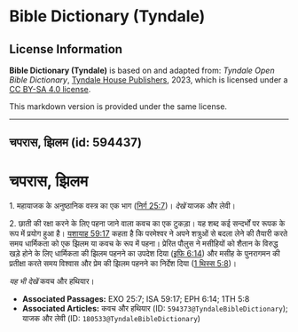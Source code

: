 # Bible Dictionary (Tyndale)

## License Information

**Bible Dictionary (Tyndale)** is based on and adapted from: _Tyndale Open Bible Dictionary_, [Tyndale House Publishers](https://tyndaleopenresources.com/), 2023, which is licensed under a [CC BY-SA 4.0 license](https://creativecommons.org/licenses/by-sa/4.0/legalcode.en).

This markdown version is provided under the same license.



--------------------------------

## चपरास, झिलम (id: 594437)

चपरास, झिलम
===========

1\. महायाजक के अनुष्ठानिक वस्त्र का एक भाग ([निर्ग 25:7](https://ref.ly/Exod25:7))। *देखें* याजक और लेवी।

2\. छाती की रक्षा करने के लिए पहना जाने वाला कवच का एक टुकड़ा। यह शब्द कई सन्दर्भों पर रूपक के रूप में प्रयोग हुआ है। [यशायाह 59:17](https://ref.ly/Isa59:17) कहता है कि परमेश्वर ने अपने शत्रुओं से बदला लेने की तैयारी करते समय धार्मिकता को एक झिलम या कवच के रूप में पहना। प्रेरित पौलुस ने मसीहियों को शैतान के विरुद्ध खड़े होने के लिए धार्मिकता की झिलम पहनने का उपदेश दिया ([इफि 6:14](https://ref.ly/Eph6:14)) और मसीह के पुनरागमन की प्रतीक्षा करते समय विश्वास और प्रेम की झिलम पहनने का निर्देश दिया ([1 थिस्स 5:8](https://ref.ly/1Thess5:8))। 

*यह भी देखें* कवच और हथियार।

* **Associated Passages:** EXO 25:7; ISA 59:17; EPH 6:14; 1TH 5:8
* **Associated Articles:** कवच और हथियार (ID: `594373@TyndaleBibleDictionary`); याजक और लेवी (ID: `180533@TyndaleBibleDictionary`)

